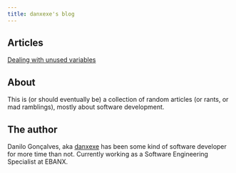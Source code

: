 ```yaml
---
title: danxexe's blog
---
```


## Articles

[Dealing with unused variables](/unused-variables.html)

## About

This is (or should eventually be) a collection of random articles (or rants, or mad ramblings), mostly about software development.

## The author

Danilo Gonçalves, aka [danxexe](https://github.com/danxexe) has been some kind of software developer for more time than not.
Currently working as a Software Engineering Specialist at EBANX.
